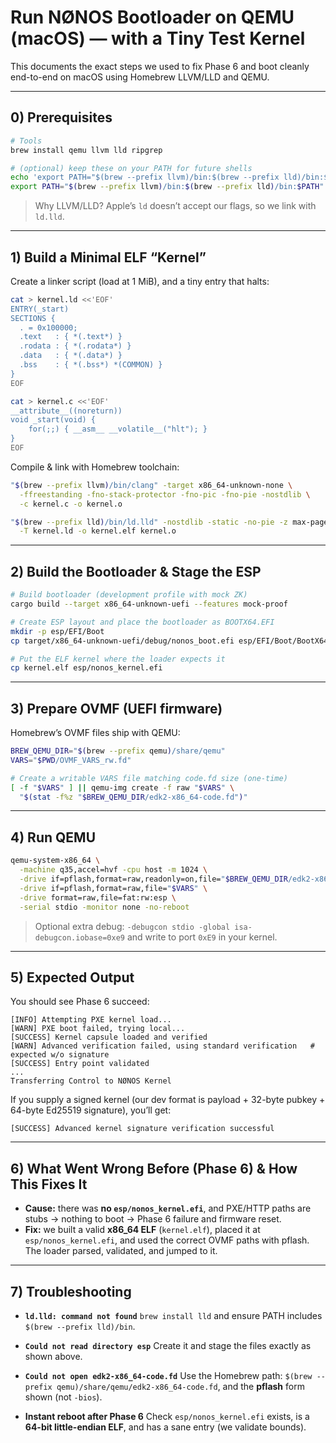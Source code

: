 
# Run NØNOS Bootloader on QEMU (macOS) — with a Tiny Test Kernel

This documents the exact steps we used to fix Phase 6 and boot cleanly end-to-end on macOS using Homebrew LLVM/LLD and QEMU.

---

## 0) Prerequisites

```bash
# Tools
brew install qemu llvm lld ripgrep

# (optional) keep these on your PATH for future shells
echo 'export PATH="$(brew --prefix llvm)/bin:$(brew --prefix lld)/bin:$PATH"' >> ~/.zshrc
export PATH="$(brew --prefix llvm)/bin:$(brew --prefix lld)/bin:$PATH"
```

> Why LLVM/LLD? Apple’s `ld` doesn’t accept our flags, so we link with `ld.lld`.

---

## 1) Build a Minimal ELF “Kernel”

Create a linker script (load at 1 MiB), and a tiny entry that halts:

```bash
cat > kernel.ld <<'EOF'
ENTRY(_start)
SECTIONS {
  . = 0x100000;
  .text   : { *(.text*) }
  .rodata : { *(.rodata*) }
  .data   : { *(.data*) }
  .bss    : { *(.bss*) *(COMMON) }
}
EOF

cat > kernel.c <<'EOF'
__attribute__((noreturn))
void _start(void) {
    for(;;) { __asm__ __volatile__("hlt"); }
}
EOF
```

Compile & link with Homebrew toolchain:

```bash
"$(brew --prefix llvm)/bin/clang" -target x86_64-unknown-none \
  -ffreestanding -fno-stack-protector -fno-pic -fno-pie -nostdlib \
  -c kernel.c -o kernel.o

"$(brew --prefix lld)/bin/ld.lld" -nostdlib -static -no-pie -z max-page-size=0x1000 \
  -T kernel.ld -o kernel.elf kernel.o
```

---

## 2) Build the Bootloader & Stage the ESP

```bash
# Build bootloader (development profile with mock ZK)
cargo build --target x86_64-unknown-uefi --features mock-proof

# Create ESP layout and place the bootloader as BOOTX64.EFI
mkdir -p esp/EFI/Boot
cp target/x86_64-unknown-uefi/debug/nonos_boot.efi esp/EFI/Boot/BootX64.efi

# Put the ELF kernel where the loader expects it
cp kernel.elf esp/nonos_kernel.efi
```

---

## 3) Prepare OVMF (UEFI firmware)

Homebrew’s OVMF files ship with QEMU:

```bash
BREW_QEMU_DIR="$(brew --prefix qemu)/share/qemu"
VARS="$PWD/OVMF_VARS_rw.fd"

# Create a writable VARS file matching code.fd size (one-time)
[ -f "$VARS" ] || qemu-img create -f raw "$VARS" \
  "$(stat -f%z "$BREW_QEMU_DIR/edk2-x86_64-code.fd")"
```

---

## 4) Run QEMU

```bash
qemu-system-x86_64 \
  -machine q35,accel=hvf -cpu host -m 1024 \
  -drive if=pflash,format=raw,readonly=on,file="$BREW_QEMU_DIR/edk2-x86_64-code.fd" \
  -drive if=pflash,format=raw,file="$VARS" \
  -drive format=raw,file=fat:rw:esp \
  -serial stdio -monitor none -no-reboot
```

> Optional extra debug:
> `-debugcon stdio -global isa-debugcon.iobase=0xe9` and write to port `0xE9` in your kernel.

---

## 5) Expected Output

You should see Phase 6 succeed:

```
[INFO] Attempting PXE kernel load...
[WARN] PXE boot failed, trying local...
[SUCCESS] Kernel capsule loaded and verified
[WARN] Advanced verification failed, using standard verification   # expected w/o signature
[SUCCESS] Entry point validated
...
Transferring Control to NØNOS Kernel
```

If you supply a signed kernel (our dev format is payload + 32-byte pubkey + 64-byte Ed25519 signature), you’ll get:

```
[SUCCESS] Advanced kernel signature verification successful
```

---

## 6) What Went Wrong Before (Phase 6) & How This Fixes It

* **Cause:** there was **no `esp/nonos_kernel.efi`**, and PXE/HTTP paths are stubs → nothing to boot → Phase 6 failure and firmware reset.
* **Fix:** we built a valid **x86\_64 ELF** (`kernel.elf`), placed it at `esp/nonos_kernel.efi`, and used the correct OVMF paths with pflash. The loader parsed, validated, and jumped to it.

---

## 7) Troubleshooting

* **`ld.lld: command not found`**
  `brew install lld` and ensure PATH includes `$(brew --prefix lld)/bin`.

* **`Could not read directory esp`**
  Create it and stage the files exactly as shown above.

* **`Could not open edk2-x86_64-code.fd`**
  Use the Homebrew path: `$(brew --prefix qemu)/share/qemu/edk2-x86_64-code.fd`, and the **pflash** form shown (not `-bios`).

* **Instant reboot after Phase 6**
  Check `esp/nonos_kernel.efi` exists, is a **64-bit little-endian ELF**, and has a sane entry (we validate bounds).

